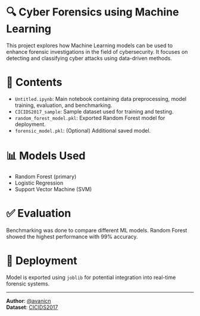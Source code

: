 # 🔍 Cyber Forensics using Machine Learning

This project explores how Machine Learning models can be used to enhance forensic investigations in the field of cybersecurity. It focuses on detecting and classifying cyber attacks using data-driven methods.

# 📁 Contents
- `Untitled.ipynb`: Main notebook containing data preprocessing, model training, evaluation, and benchmarking.
- `CICIDS2017_sample`: Sample dataset used for training and testing.
- `random_forest_model.pkl`: Exported Random Forest model for deployment.
- `forensic_model.pkl`: (Optional) Additional saved model.

# 📊 Models Used
- Random Forest (primary)
- Logistic Regression
- Support Vector Machine (SVM)

# ✅ Evaluation
Benchmarking was done to compare different ML models. Random Forest showed the highest performance with 99% accuracy.

# 🚀 Deployment
Model is exported using `joblib` for potential integration into real-time forensic systems.

---

**Author**: [@avanicn](https://github.com/avanicn)  
**Dataset**: [CICIDS2017](https://www.unb.ca/cic/datasets/ids-2017.html)  
